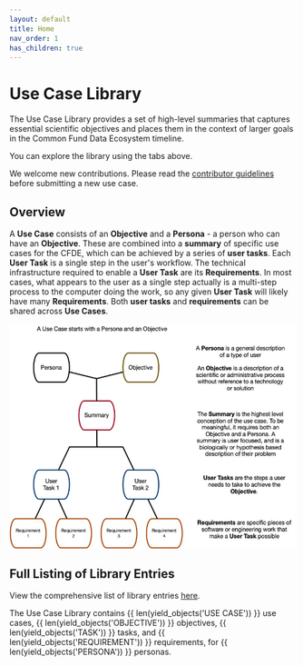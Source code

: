 ```yaml
---
layout: default
title: Home
nav_order: 1
has_children: true
---
```


# Use Case Library

The Use Case Library provides a set of high-level summaries that captures essential scientific objectives
and places them in the context of larger goals in the Common Fund Data Ecosystem timeline.

You can explore the library using the tabs above.

We welcome new contributions.
Please read the [contributor guidelines](./templates/CONTRIBUTING.md) before submitting a new use case.



## Overview

A **Use Case** consists of an **Objective** and a **Persona** -
a person who can have an **Objective**. These are combined into a **summary**
of specific use cases for the CFDE, which can be achieved by a series
of **user tasks**. Each **User Task** is a single step in the user's workflow.
The technical infrastructure required
to enable a **User Task** are its **Requirements**. In most cases, what
appears to the user as a single step actually is a multi-step process to the
computer doing the work, so any given **User Task** will likely have many **Requirements**.
Both **user tasks** and **requirements** can be shared across **Use Cases**.

![Use case library glossary image](./images/UseCaseTopDown.jpg)

## Full Listing of Library Entries

View the comprehensive list of library entries [here](full_list.md).

The Use Case Library contains {{ len(yield_objects('USE CASE')) }} use
cases, {{ len(yield_objects('OBJECTIVE')) }} objectives,
{{ len(yield_objects('TASK')) }} tasks, and
{{ len(yield_objects('REQUIREMENT')) }} requirements, for
{{ len(yield_objects('PERSONA')) }} personas.

